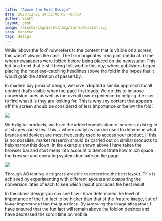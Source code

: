 ```yaml
---
title: "Above the Fold Design"
date: 2023-12-21 14:52:00:00 +00:00
author: Scott
layout: post
image: /assets/img/assets/img/icons/monitor.svg
icon: monitor
tags: design
---
```


While ‘above the fold’ now refers to the content that is visible on a screen, this wasn’t always the case. The term originates from print media at a time when newspapers were folded before being placed on the newsstand. This led to a trend that is still being followed to this day, where publishers began placing the most eye-catching headlines above the fold in the hopes that it would grab the attention of passersby.

In modern day product design, we have adopted a similar approach for all content that’s visible when the page first loads. We do this to improve conversion rates as well as the overall user experience by helping the user to find what it is they are looking for. This is why any content that appears off the screen should be considered of less importance or ‘below the fold’. 

<img src="/assets/img/assets/abovethefold.png"/>

With digital products, we have the added complication of screens existing in all shapes and sizes. This is where analytics can be used to determine what brands and devices are most frequently used to access your product. If this is not possible, market research should be carried out on similar products to help narrow this down. In the example shown above I have taken the browser bar and start menu into account to demonstrate how much space the browser and operating system dominate on the page. 

<img src="/assets/img/assets/img/icons/monitor.svg"/>
    
Through AB testing, designers are able to determine the best layout. This is achieved by experimenting with different layouts and comparing the conversion rates of each to see which layout produces the best result.

In the above design you can see how I have determined the level of importance of the fun fact to be higher than that of the feature image, but of lower importance than the questions. By removing the image altogether, I have ensured that the fun fact will remain above the fold on desktop and have decreased the scroll time on mobile. 



